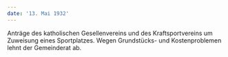 ```yaml
---
date: '13. Mai 1932'
---
```


Anträge des katholischen Gesellenvereins und des Kraftsportvereins um Zuweisung eines Sportplatzes. Wegen Grundstücks- und Kostenproblemen lehnt der Gemeinderat ab.
